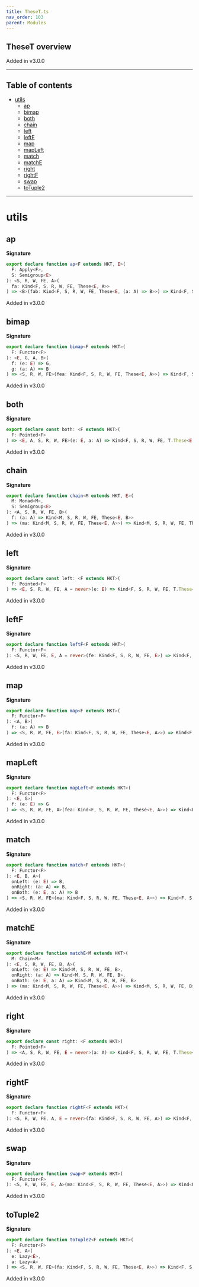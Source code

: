 ```yaml
---
title: TheseT.ts
nav_order: 103
parent: Modules
---
```


## TheseT overview

Added in v3.0.0

---

<h2 class="text-delta">Table of contents</h2>

- [utils](#utils)
  - [ap](#ap)
  - [bimap](#bimap)
  - [both](#both)
  - [chain](#chain)
  - [left](#left)
  - [leftF](#leftf)
  - [map](#map)
  - [mapLeft](#mapleft)
  - [match](#match)
  - [matchE](#matche)
  - [right](#right)
  - [rightF](#rightf)
  - [swap](#swap)
  - [toTuple2](#totuple2)

---

# utils

## ap

**Signature**

```ts
export declare function ap<F extends HKT, E>(
  F: Apply<F>,
  S: Semigroup<E>
): <S, R, W, FE, A>(
  fa: Kind<F, S, R, W, FE, These<E, A>>
) => <B>(fab: Kind<F, S, R, W, FE, These<E, (a: A) => B>>) => Kind<F, S, R, W, FE, These<E, B>>
```

Added in v3.0.0

## bimap

**Signature**

```ts
export declare function bimap<F extends HKT>(
  F: Functor<F>
): <E, G, A, B>(
  f: (e: E) => G,
  g: (a: A) => B
) => <S, R, W, FE>(fea: Kind<F, S, R, W, FE, These<E, A>>) => Kind<F, S, R, W, FE, These<G, B>>
```

Added in v3.0.0

## both

**Signature**

```ts
export declare const both: <F extends HKT>(
  F: Pointed<F>
) => <E, A, S, R, W, FE>(e: E, a: A) => Kind<F, S, R, W, FE, T.These<E, A>>
```

Added in v3.0.0

## chain

**Signature**

```ts
export declare function chain<M extends HKT, E>(
  M: Monad<M>,
  S: Semigroup<E>
): <A, S, R, W, FE, B>(
  f: (a: A) => Kind<M, S, R, W, FE, These<E, B>>
) => (ma: Kind<M, S, R, W, FE, These<E, A>>) => Kind<M, S, R, W, FE, These<E, B>>
```

Added in v3.0.0

## left

**Signature**

```ts
export declare const left: <F extends HKT>(
  F: Pointed<F>
) => <E, S, R, W, FE, A = never>(e: E) => Kind<F, S, R, W, FE, T.These<E, A>>
```

Added in v3.0.0

## leftF

**Signature**

```ts
export declare function leftF<F extends HKT>(
  F: Functor<F>
): <S, R, W, FE, E, A = never>(fe: Kind<F, S, R, W, FE, E>) => Kind<F, S, R, W, FE, These<E, A>>
```

Added in v3.0.0

## map

**Signature**

```ts
export declare function map<F extends HKT>(
  F: Functor<F>
): <A, B>(
  f: (a: A) => B
) => <S, R, W, FE, E>(fa: Kind<F, S, R, W, FE, These<E, A>>) => Kind<F, S, R, W, FE, These<E, B>>
```

Added in v3.0.0

## mapLeft

**Signature**

```ts
export declare function mapLeft<F extends HKT>(
  F: Functor<F>
): <E, G>(
  f: (e: E) => G
) => <S, R, W, FE, A>(fea: Kind<F, S, R, W, FE, These<E, A>>) => Kind<F, S, R, W, FE, These<G, A>>
```

Added in v3.0.0

## match

**Signature**

```ts
export declare function match<F extends HKT>(
  F: Functor<F>
): <E, B, A>(
  onLeft: (e: E) => B,
  onRight: (a: A) => B,
  onBoth: (e: E, a: A) => B
) => <S, R, W, FE>(ma: Kind<F, S, R, W, FE, These<E, A>>) => Kind<F, S, R, W, FE, B>
```

Added in v3.0.0

## matchE

**Signature**

```ts
export declare function matchE<M extends HKT>(
  M: Chain<M>
): <E, S, R, W, FE, B, A>(
  onLeft: (e: E) => Kind<M, S, R, W, FE, B>,
  onRight: (a: A) => Kind<M, S, R, W, FE, B>,
  onBoth: (e: E, a: A) => Kind<M, S, R, W, FE, B>
) => (ma: Kind<M, S, R, W, FE, These<E, A>>) => Kind<M, S, R, W, FE, B>
```

Added in v3.0.0

## right

**Signature**

```ts
export declare const right: <F extends HKT>(
  F: Pointed<F>
) => <A, S, R, W, FE, E = never>(a: A) => Kind<F, S, R, W, FE, T.These<E, A>>
```

Added in v3.0.0

## rightF

**Signature**

```ts
export declare function rightF<F extends HKT>(
  F: Functor<F>
): <S, R, W, FE, A, E = never>(fa: Kind<F, S, R, W, FE, A>) => Kind<F, S, R, W, FE, These<E, A>>
```

Added in v3.0.0

## swap

**Signature**

```ts
export declare function swap<F extends HKT>(
  F: Functor<F>
): <S, R, W, FE, E, A>(ma: Kind<F, S, R, W, FE, These<E, A>>) => Kind<F, S, R, W, FE, These<A, E>>
```

Added in v3.0.0

## toTuple2

**Signature**

```ts
export declare function toTuple2<F extends HKT>(
  F: Functor<F>
): <E, A>(
  e: Lazy<E>,
  a: Lazy<A>
) => <S, R, W, FE>(fa: Kind<F, S, R, W, FE, These<E, A>>) => Kind<F, S, R, W, FE, readonly [E, A]>
```

Added in v3.0.0
